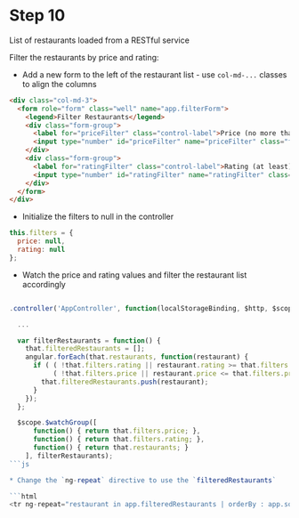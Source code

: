 # Step 10

List of restaurants loaded from a RESTful service

Filter the restaurants by price and rating:

* Add a new form to the left of the restaurant list - use `col-md-...` classes to align the columns

```html
<div class="col-md-3">
  <form role="form" class="well" name="app.filterForm">
    <legend>Filter Restaurants</legend>
    <div class="form-group">
      <label for="priceFilter" class="control-label">Price (no more than)</label>
      <input type="number" id="priceFilter" name="priceFilter" class="form-control" ng-model="app.filters.price">
    </div>
    <div class="form-group">
      <label for="ratingFilter" class="control-label">Rating (at least)</label>
      <input type="number" id="ratingFilter" name="ratingFilter" class="form-control" ng-model="app.filters.rating">
    </div>
  </form>
</div>
```

* Initialize the filters to null in the controller

```js
this.filters = {
  price: null,
  rating: null
};
```

* Watch the price and rating values and filter the restaurant list accordingly



```js

.controller('AppController', function(localStorageBinding, $http, $scope) {

  ...

  var filterRestaurants = function() {
    that.filteredRestaurants = [];
    angular.forEach(that.restaurants, function(restaurant) {
      if ( ( !that.filters.rating || restaurant.rating >= that.filters.rating ) &&
           ( !that.filters.price || restaurant.price <= that.filters.price ) ) {
        that.filteredRestaurants.push(restaurant);
      }
    });
  };

  $scope.$watchGroup([
      function() { return that.filters.price; },
      function() { return that.filters.rating; },
      function() { return that.restaurants; }
    ], filterRestaurants);
```js

* Change the `ng-repeat` directive to use the `filteredRestaurants`

```html
<tr ng-repeat="restaurant in app.filteredRestaurants | orderBy : app.sortProperty : app.sortDirection">
```
